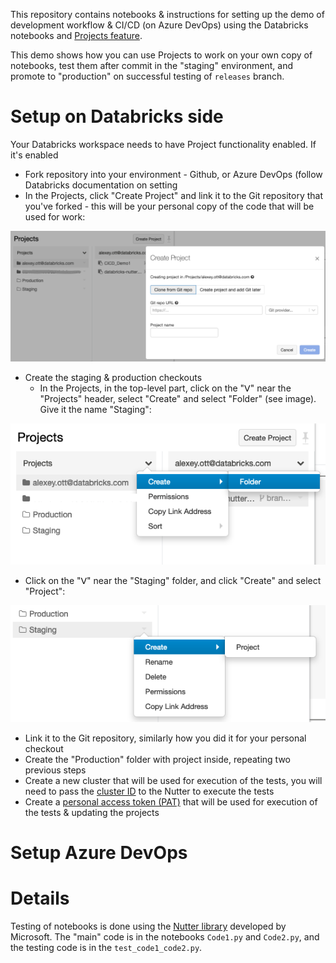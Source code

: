 This repository contains notebooks & instructions for setting up the demo of development workflow & CI/CD (on Azure DevOps) using the Databricks notebooks and [Projects feature](https://docs.databricks.com/projects.html).  

This demo shows how you can use Projects to work on your own copy of notebooks, test them after commit in the "staging" environment, and promote to "production" on successful testing of `releases` branch.

# Setup on Databricks side

Your Databricks workspace needs to have Project functionality enabled.  If it's enabled

* Fork repository into your environment - Github, or Azure DevOps (follow Databricks documentation on setting
* In the Projects, click "Create Project" and link it to the Git repository that you've forked - this will be your personal copy of the code that will be used for work:

![Create a personal project](images/create-personal-project.png)

* Create the staging & production checkouts
  * In the Projects, in the top-level part, click on the "ᐯ" near the "Projects" header, select "Create" and select "Folder" (see image).  Give it the name "Staging":

![Create a personal project](images/create-staging-folder.png)

  * Click on the  "ᐯ" near the "Staging" folder, and click "Create" and select "Project":

![Create a personal project](images/create-project-in-staging.png)

  * Link it to the Git repository, similarly how you did it for your personal checkout 
  * Create the "Production" folder with project inside, repeating two previous steps
* Create a new cluster that will be used for execution of the tests, you will need to pass the [cluster ID](https://docs.databricks.com/workspace/workspace-details.html#cluster-url-and-id) to the Nutter to execute the tests
* Create a [personal access token (PAT)](https://docs.databricks.com/administration-guide/access-control/tokens.html) that will be used for execution of the tests & updating the projects


# Setup Azure DevOps




# Details

Testing of notebooks is done using the [Nutter library](https://github.com/microsoft/nutter) developed by Microsoft.  The "main" code is in the notebooks `Code1.py` and `Code2.py`, and the testing code is in the `test_code1_code2.py`.

